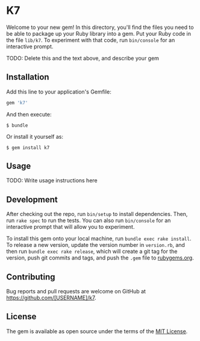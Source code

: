 # K7

Welcome to your new gem! In this directory, you'll find the files you need to be able to package up your Ruby library into a gem. Put your Ruby code in the file `lib/k7`. To experiment with that code, run `bin/console` for an interactive prompt.

TODO: Delete this and the text above, and describe your gem

## Installation

Add this line to your application's Gemfile:

```ruby
gem 'k7'
```

And then execute:

    $ bundle

Or install it yourself as:

    $ gem install k7

## Usage

TODO: Write usage instructions here

## Development

After checking out the repo, run `bin/setup` to install dependencies. Then, run `rake spec` to run the tests. You can also run `bin/console` for an interactive prompt that will allow you to experiment.

To install this gem onto your local machine, run `bundle exec rake install`. To release a new version, update the version number in `version.rb`, and then run `bundle exec rake release`, which will create a git tag for the version, push git commits and tags, and push the `.gem` file to [rubygems.org](https://rubygems.org).

## Contributing

Bug reports and pull requests are welcome on GitHub at https://github.com/[USERNAME]/k7.

## License

The gem is available as open source under the terms of the [MIT License](https://opensource.org/licenses/MIT).
